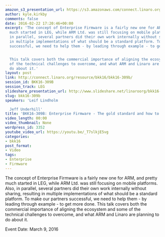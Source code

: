 ```yaml
---
amazon_s3_presentation_url: https://s3.amazonaws.com/connect.linaro.org/bkk16/Presentations/Wednesday/BKK16-309B.pdf
author: kyle.kirkby
comments: false
date: 2016-02-22 17:20:46+00:00
excerpt: 'The concept of Enterprise Firmware is a fairly new one for ARM, and pretty
  much started in LEG, while ARM Ltd. was still focusing on mobile platforms. Also,
  in parallel, several partners did their own work internally without sharing, resulting
  in multiple implementations of what should be a standard platform. To make our partners
  successful, we need to help them - by leading through example - to get more done.


  This talk covers both the commercial importance of aligning the ecosystem and some
  of the technical challenges to overcome, and what ARM and Linaro are planning to
  do about it.'
layout: post
link: http://connect.linaro.org/resource/bkk16/bkk16-309b/
session_id: BKK16-309B
session_track: LEG
slideshare_presentation_url: http://www.slideshare.net/linaroorg/bkk16-309b-enterprise-firmware-the-gold-standard-and-how-to-get-there
slug: bkk16-309b
speakers: 'Leif Lindholm

  Jeff Underhill'
title: 'BKK16-309B: Enterprise Firmware - The gold standard and how to get there'
video_length: 00:00
video_thumbnail: None
wordpress_id: 3352
youtube_video_url: https://youtu.be/_T7slkjE5vg
categories:
- bkk16
post_format:
- Video
tags:
- Enterprise
- Firmware
---
```


The concept of Enterprise Firmware is a fairly new one for ARM, and pretty much started in LEG, while ARM Ltd. was still focusing on mobile platforms. Also, in parallel, several partners did their own work internally without sharing, resulting in multiple implementations of what should be a standard platform. To make our partners successful, we need to help them - by leading through example - to get more done.  This talk covers both the commercial importance of aligning the ecosystem and some of the technical challenges to overcome, and what ARM and Linaro are planning to do about it.

Event Date: March 9, 2016

